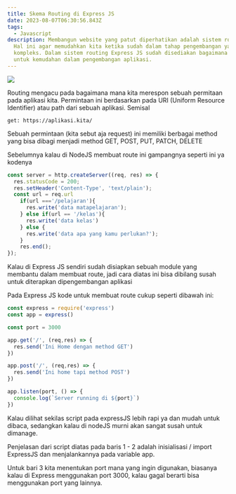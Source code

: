 ```yaml
---
title: Skema Routing di Express JS
date: 2023-08-07T06:30:56.843Z
tags:
  - Javascript
description: Membangun website yang patut diperhatikan adalah sistem routing.
  Hal ini agar memudahkan kita ketika sudah dalam tahap pengembangan yang
  kompleks. Dalam sistem routing Express JS sudah disediakan bagaimana kita
  untuk kemudahan dalam pengembangan aplikasi.
---
```

![](/img/http-requests-between-the-web-browser-and-the-server.png)

R﻿outing mengacu pada bagaimana mana kita merespon sebuah permitaan pada aplikasi kita. Permintaan ini berdasarkan pada URI (Uniform Resource Identifier) atau path dari sebuah aplikasi. Semisal

`get: h﻿ttps://aplikasi.kita/`

S﻿ebuah permintaan (kita sebut aja request) ini memiliki berbagai method yang bisa dibagi menjadi method GET, POST, PUT, PATCH, DELETE

S﻿ebelumnya kalau di NodeJS membuat route ini gampangnya seperti ini ya kodenya

```javascript
const server = http.createServer((req, res) => {
  res.statusCode = 200;
  res.setHeader('Content-Type', 'text/plain');
  const url = req.url
    if(url ==='/pelajaran'){
      res.write('data matapelajaran');
    } else if(url == '/kelas'){
      res.write('data kelas')
    } else {
      res.write('data apa yang kamu perlukan?'); 
    }
    res.end();
});
```

K﻿alau di Express JS sendiri sudah disiapkan sebuah module yang membantu dalam membuat route, jadi cara diatas ini bisa dibilang susah untuk diterapkan dipengembangan aplikasi

P﻿ada Express JS kode untuk membuat route cukup seperti dibawah ini:

```javascript
const express = require('express')
const app = express()

const port = 3000

app.get('/', (req,res) => {
  res.send('Ini Home dengan method GET')
})

app.post('/', (req,res) => {
  res.send('Ini home tapi method POST')
})

app.listen(port, () => {
  console.log(`Server running di ${port}`)
})
```

K﻿alau dilihat sekilas script pada expressJS lebih rapi ya dan mudah untuk dibaca, sedangkan kalau di nodeJS murni akan sangat susah untuk dimanage.

P﻿enjelasan dari script diatas pada baris 1 - 2 adalah inisialisasi / import ExpressJS dan menjalankannya pada variable app. 

U﻿ntuk bari 3 kita menentukan port mana yang ingin digunakan, biasanya kalau di Express menggunakan port 3000, kalau gagal berarti bisa menggunakan port yang lainnya.
